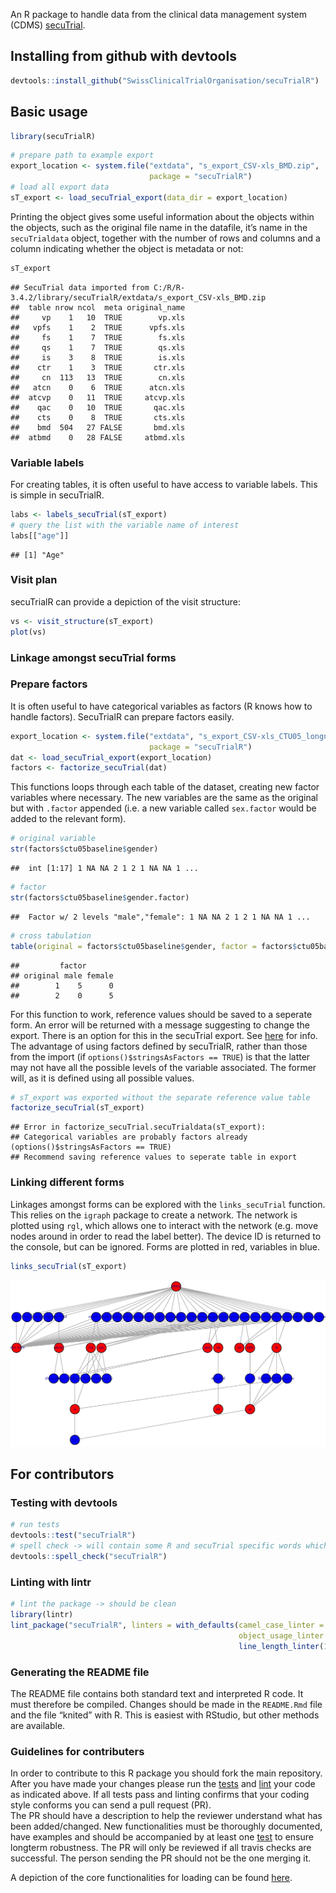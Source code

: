 
<!-- README.md is generated from README.Rmd. Please edit that file -->

<!--
# secuTrialR ![travis](https://api.travis-ci.com/SwissClinicalTrialOrganisation/secuTrialR.svg?branch=master)
-->

An R package to handle data from the clinical data management system
(CDMS) [secuTrial](https://www.secutrial.com/en/).

## Installing from github with devtools

``` r
devtools::install_github("SwissClinicalTrialOrganisation/secuTrialR")
```

## Basic usage

``` r
library(secuTrialR)
```

``` r
# prepare path to example export
export_location <- system.file("extdata", "s_export_CSV-xls_BMD.zip",
                               package = "secuTrialR")
# load all export data
sT_export <- load_secuTrial_export(data_dir = export_location)
```


Printing the object gives some useful information about the objects
within the objects, such as the original file name in the datafile, it’s
name in the `secuTrialdata` object, together with the number of rows and
columns and a column indicating whether the object is metadata or
    not:

``` r
sT_export
```

    ## SecuTrial data imported from C:/R/R-3.4.2/library/secuTrialR/extdata/s_export_CSV-xls_BMD.zip 
    ##  table nrow ncol  meta original_name
    ##     vp    1   10  TRUE        vp.xls
    ##   vpfs    1    2  TRUE      vpfs.xls
    ##     fs    1    7  TRUE        fs.xls
    ##     qs    1    7  TRUE        qs.xls
    ##     is    3    8  TRUE        is.xls
    ##    ctr    1    3  TRUE       ctr.xls
    ##     cn  113   13  TRUE        cn.xls
    ##   atcn    0    6  TRUE      atcn.xls
    ##  atcvp    0   11  TRUE     atcvp.xls
    ##    qac    0   10  TRUE       qac.xls
    ##    cts    0    8  TRUE       cts.xls
    ##    bmd  504   27 FALSE       bmd.xls
    ##  atbmd    0   28 FALSE     atbmd.xls

### Variable labels

For creating tables, it is often useful to have access to variable
labels. This is simple in secuTrialR.

``` r
labs <- labels_secuTrial(sT_export)
# query the list with the variable name of interest
labs[["age"]]
```

    ## [1] "Age"


### Visit plan

secuTrialR can provide a depiction of the visit structure:

``` r
vs <- visit_structure(sT_export)
plot(vs)
```

<!-- PLOT METHOD DIRECTLY FOR secuTrialdata objects? -->

### Linkage amongst secuTrial forms

### Prepare factors

It is often useful to have categorical variables as factors (R knows how
to handle factors). SecuTrialR can prepare factors
easily.

``` r
export_location <- system.file("extdata", "s_export_CSV-xls_CTU05_longnames_sep_ref.zip",
                               package = "secuTrialR")
dat <- load_secuTrial_export(export_location)
factors <- factorize_secuTrial(dat)
```

This functions loops through each table of the dataset, creating new
factor variables where necessary. The new variables are the same as the
original but with `.factor` appended (i.e. a new variable called
`sex.factor` would be added to the relevant form).
<!-- REFERENCE VALUES NOT EXPORTED FROM THE DATASET -->

``` r
# original variable
str(factors$ctu05baseline$gender)
```

    ##  int [1:17] 1 NA NA 2 1 2 1 NA NA 1 ...

``` r
# factor
str(factors$ctu05baseline$gender.factor)
```

    ##  Factor w/ 2 levels "male","female": 1 NA NA 2 1 2 1 NA NA 1 ...

``` r
# cross tabulation
table(original = factors$ctu05baseline$gender, factor = factors$ctu05baseline$gender.factor)
```

    ##         factor
    ## original male female
    ##        1    5      0
    ##        2    0      5

For this function to work, reference values should be saved to a
seperate form. An error will be returned with a message suggesting to
change the export. There is an option for this in the secuTrial export.
See
[here](https://swissclinicaltrialorganisation.github.io/secuTrial_recipes/export_data/)
for info. The advantage of using factors defined by secuTrialR, rather
than those from the import (if `options()$stringsAsFactors == TRUE`) is
that the latter may not have all the possible levels of the variable
associated. The former will, as it is defined using all possible values.

``` r
# sT_export was exported without the separate reference value table
factorize_secuTrial(sT_export)
```

    ## Error in factorize_secuTrial.secuTrialdata(sT_export): 
    ## Categorical variables are probably factors already (options()$stringsAsFactors == TRUE)
    ## Recommend saving reference values to seperate table in export

### Linking different forms


Linkages amongst forms can be explored with the `links_secuTrial`
function. This relies on the `igraph` package to create a network. The
network is plotted using `rgl`, which allows one to interact with the
network (e.g. move nodes around in order to read the label better). The
device ID is returned to the console, but can be ignored. Forms are
plotted in red, variables in blue.

``` r
links_secuTrial(sT_export)
```

![](inst/extdata/map.png)
<!-- Figure has to be generated outside of the Rmd file - resize the window and select view/"fit to screen", export it to a PDF and then convert it to a PNG -->

## For contributors

### Testing with devtools

``` r
# run tests
devtools::test("secuTrialR")
# spell check -> will contain some R and secuTrial specific words which is fine
devtools::spell_check("secuTrialR")
```

### Linting with lintr

``` r
# lint the package -> should be clean
library(lintr)
lint_package("secuTrialR", linters = with_defaults(camel_case_linter = NULL,
                                                   object_usage_linter = NULL,
                                                   line_length_linter(125)))
```

### Generating the README file

The README file contains both standard text and interpreted R code. It
must therefore be compiled. Changes should be made in the `README.Rmd`
file and the file “knited” with R. This is easiest with RStudio, but
other methods are available.

### Guidelines for contributers

In order to contribute to this R package you should fork the main
repository. After you have made your changes please run the
[tests](README.md#testing-with-devtools) and
[lint](README.md#linting-with-lintr) your code as indicated above. If
all tests pass and linting confirms that your coding style conforms you
can send a pull request (PR).  
The PR should have a description to help the reviewer understand what
has been added/changed. New functionalities must be thoroughly
documented, have examples and should be accompanied by at least one
[test](tests/testthat/) to ensure longterm robustness. The PR will only
be reviewed if all travis checks are successful. The person sending the
PR should not be the one merging it.

A depiction of the core functionalities for loading can be found
[here](inst/extdata/secuTrialR.png).
